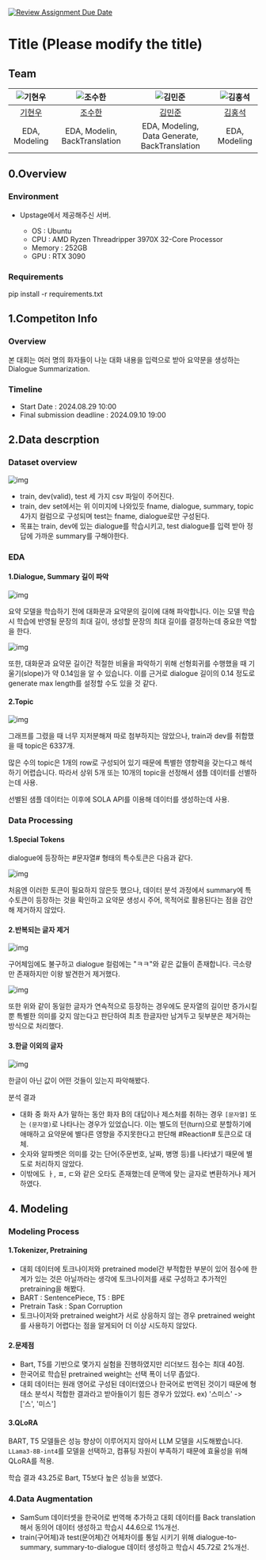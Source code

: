 [![Review Assignment Due Date](https://classroom.github.com/assets/deadline-readme-button-22041afd0340ce965d47ae6ef1cefeee28c7c493a6346c4f15d667ab976d596c.svg)](https://classroom.github.com/a/zHsKfIy0)

# Title (Please modify the title)
## Team

| ![기현우](https://github.com/user-attachments/assets/446f86a6-a08a-4d60-a846-4e470b031ad1)| ![조수한](https://github.com/user-attachments/assets/e1160f18-4441-4156-bd58-f5be8e076782)| ![김민준](https://github.com/user-attachments/assets/3a6a96ca-3d4e-4669-b5c9-19a3cca18a7a)| ![김홍석](https://github.com/user-attachments/assets/b0a17b67-255d-4eec-9303-b39673ef2352)| 
| :--------------------------------------------------------------: | :--------------------------------------------------------------: | :--------------------------------------------------------------: | :--------------------------------------------------------------: | 
|            [기현우](https://github.com/UpstageAILab)             |            [조수한](https://github.com/UpstageAILab)             |            [김민준](https://github.com/UpstageAILab)             |            [김홍석](https://github.com/UpstageAILab)             |            
|                         EDA, Modeling                            |                            EDA, Modelin, BackTranslation                            |                            EDA, Modeling, Data Generate, BackTranslation                          |                            EDA, Modeling

## 0.Overview
### Environment
- Upstage에서 제공해주신 서버.

    - OS : Ubuntu
    - CPU : AMD Ryzen Threadripper 3970X 32-Core Processor
    - Memory : 252GB
    - GPU : RTX 3090


### Requirements
pip install -r requirements.txt

## 1.Competiton Info

### Overview

본 대회는 여러 명의 화자들이 나눈 대화 내용을 입력으로 받아 요약문을 생성하는 Dialogue Summarization.

### Timeline

- Start Date : 2024.08.29 10:00
- Final submission deadline : 2024.09.10 19:00


## 2.Data descrption

### Dataset overview

![img](./doc_imgs/0001.png)

- train, dev(valid), test 세 가지 csv 파일이 주어진다.
- train, dev set에서는 위 이미지에 나와있듯 fname, dialogue, summary, topic 4가지 컬럼으로 구성되며 test는 fname, dialogue로만 구성된다.
- 목표는 train, dev에 있는 dialogue를 학습시키고, test dialogue를 입력 받아 정답에 가까운 summary를 구해야한다.

### EDA

#### 1.Dialogue, Summary 길이 파악

![img](./doc_imgs/0002.png)

요약 모델을 학습하기 전에 대화문과 요약문의 길이에 대해 파악합니다. 이는 모델 학습시 학습에 반영될 문장의 최대 길이, 생성할 문장의 최대 길이를 결정하는데 중요한 역할을 한다.

![img](./doc_imgs/0003.png)

또한, 대화문과 요약문 길이간 적절한 비율을 파악하기 위해 선형회귀를 수행했을 때 기울기(slope)가 약 0.14임을 알 수 있습니다. 이를 근거로 dialogue 길이의 0.14 정도로 generate max length를 설정할 수도 있을 것 같다.

#### 2.Topic

![img](./doc_imgs/0004.png)

그래프를 그렸을 때 너무 지저분해져 따로 첨부하지는 않았으나, train과 dev를 취합했을 때 topic은 6337개.

많은 수의 topic은 1개의 row로 구성되어 있기 때문에 특별한 영향력을 갖는다고 해석하기 어렵습니다. 따라서 상위 5개 또는 10개의 topic을 선정해서 샘플 데이터를 선별하는데 사용.

선별된 샘플 데이터는 이후에 SOLA API를 이용해 데이터를 생성하는데 사용.


### Data Processing

#### 1.Special Tokens

dialogue에 등장하는 #문자열# 형태의 특수토큰은 다음과 같다.

![img](./doc_imgs/0005.png)

처음엔 이러한 토큰이 필요하지 않은듯 했으나, 데이터 분석 과정에서 summary에 특수토큰이 등장하는 것을 확인하고 요약문 생성시 주어, 목적어로 활용된다는 점을 감안해 제거하지 않았다.

#### 2.반복되는 글자 제거

![img](./doc_imgs/0006.png)

구어체임에도 불구하고 dialogue 컬럼에는 "ㅋㅋ"와 같은 값들이 존재합니다. 극소량만 존재하지만 이왕 발견한거 제거했다.

![img](./doc_imgs/0007.png)

또한 위와 같이 동일한 글자가 연속적으로 등장하는 경우에도 문자열의 길이만 증가시킬 뿐 특별한 의미를 갖지 않는다고 판단하여 최초 한글자만 남겨두고 뒷부분은 제거하는 방식으로 처리했다.

#### 3.한글 이외의 글자

![img](./doc_imgs/0008.png)

한글이 아닌 값이 어떤 것들이 있는지 파악해봤다. 

분석 결과

- 대화 중 화자 A가 말하는 동안 화자 B의 대답이나 제스처를 취하는 경우 ```[문자열]``` 또는 ```(문자열)```로 나타나는 경우가 있었습니다. 이는 별도의 턴(turn)으로 분할하기에 애매하고 요약문에 별다른 영향을 주지못한다고 판단해 #Reaction# 토큰으로 대체.
- 숫자와 알파벳은 의미를 갖는 단어(주문번호, 날짜, 병명 등)를 나타냈기 때문에 별도로 처리하지 않았다.
- 이밖에도 ㅏ, ㅍ, ㄷ와 같은 오타도 존재했는데 문맥에 맞는 글자로 변환하거나 제거하였다.


## 4. Modeling

### Modeling Process

#### 1.Tokenizer, Pretraining

- 대회 데이터에 토크나이저와 pretrained model간 부적합한 부분이 있어 점수에 한계가 있는 것은 아닐까라는 생각에 토크나이저를 새로 구성하고 추가적인 pretraining을 해봤다.
- BART : SentencePiece, T5 : BPE
- Pretrain Task : Span Corruption
- 토크나이저와 pretrained weight가 서로 상응하지 않는 경우 pretrained weight를 사용하기 어렵다는 점을 알게되어 더 이상 시도하지 않았다.

#### 2.문제점

- Bart, T5를 기반으로 몇가지 실험을 진행하였지만 리더보드 점수는 최대 40점.
- 한국어로 학습된 pretrained weight는 선택 폭이 너무 좁았다.
- 대회 데이터는 원래 영어로 구성된 데이터였으나 한국어로 번역된 것이기 때문에 형태소 분석시 적합한 결과라고 받아들이기 힘든 경우가 있었다. ex) '스미스' -> ['스', '미스']

#### 3.QLoRA

BART, T5 모델들은 성능 향상이 이루어지지 않아서 LLM 모델을 시도해봤습니다. ```LLama3-8B-int4```를 모델을 선택하고, 컴퓨팅 자원이 부족하기 때문에 효율성을 위해 QLoRA를 적용.

학습 결과 43.25로 Bart, T5보다 높은 성능을 보였다.

### 4.Data Augmentation

- SamSum 데이터셋을 한국어로 번역해 추가하고 대회 데이터를 Back translation해서 동의어 데이터 생성하고 학습시 44.6으로 1%개선.
- train(구어체)과 test(문어체)간 어체차이를 통일 시키기 위해 dialogue-to-summary, summary-to-dialogue 데이터 생성하고 학습시 45.72로 2%개선.
